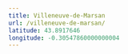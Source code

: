 ```yaml
---
title: Villeneuve-de-Marsan
url: /villeneuve-de-marsan/
latitude: 43.8917646
longitude: -0.30547860000000004
---
```

